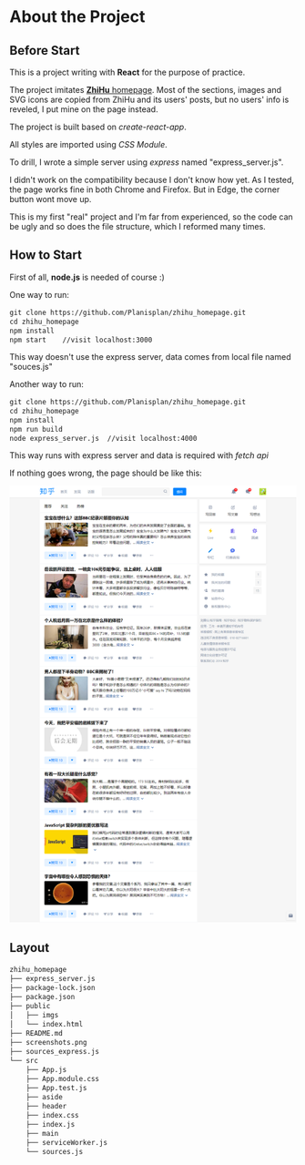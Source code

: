 # About the Project

## Before Start

This is a project writing with **React** for the purpose of practice.  

The project imitates [**ZhiHu** homepage](https://www.zhihu.com/). Most of the sections, images and SVG icons are copied from ZhiHu and its users' posts, but no users' info is reveled, I put mine on the page instead.  

The project is built based on *create-react-app*.  

All styles are imported using *CSS Module*.

To drill, I wrote a simple server using *express* named "express_server.js".  

I didn't work on the compatibility because I don't know how yet. As I tested, the page works fine in both Chrome and Firefox. But in Edge, the corner button wont move up.

This is my first "real" project and I'm far from experienced, so the code can be ugly and so does the file structure, which I reformed many times.

## How to Start

First of all, **node.js** is needed of course :)

One way to run:
```
git clone https://github.com/Planisplan/zhihu_homepage.git
cd zhihu_homepage
npm install
npm start    //visit localhost:3000
```
This way doesn't use the express server, data comes from local file named "souces.js"

Another way to run:
```
git clone https://github.com/Planisplan/zhihu_homepage.git
cd zhihu_homepage
npm install
npm run build
node express_server.js  //visit localhost:4000
```
This way runs with express server and data is required with *fetch api*

If nothing goes wrong, the page should be like this:

<img src='./screenshots.png' width=800px/>


## Layout

```
zhihu_homepage
├── express_server.js
├── package-lock.json
├── package.json
├── public
│   ├── imgs
│   └── index.html
├── README.md
├── screenshots.png
├── sources_express.js
└── src
    ├── App.js
    ├── App.module.css
    ├── App.test.js
    ├── aside
    ├── header
    ├── index.css
    ├── index.js
    ├── main
    ├── serviceWorker.js
    └── sources.js
```